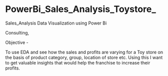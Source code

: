 # PowerBi_Sales_Analysis_Toystore_

Sales_Analysis
Data Visualization using Power Bi

Consulting,

Objective -

To use EDA and see how the sales and profits are varying for a Toy store on the basis of product category, group, location of store etc. Using this I want to get valuable insights that would help the franchise to increase their profits.
